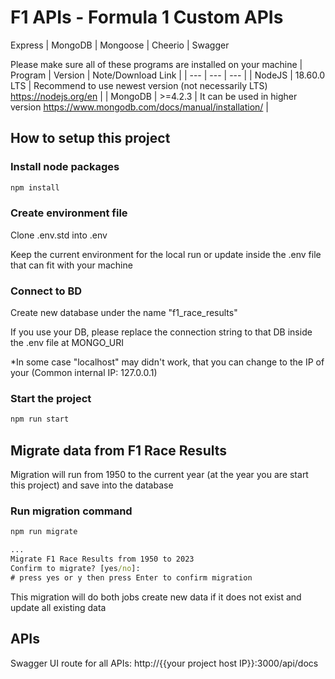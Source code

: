 # F1 APIs - Formula 1 Custom APIs
Express | MongoDB | Mongoose | Cheerio | Swagger

Please make sure all of these programs are installed on your machine
| Program | Version | Note/Download Link |
| --- | --- | --- |
| NodeJS | 18.60.0 LTS | Recommend to use newest version (not necessarily LTS) https://nodejs.org/en |
| MongoDB | >=4.2.3 | It can be used in higher version https://www.mongodb.com/docs/manual/installation/ |

## How to setup this project
### Install node packages
```cmd
npm install
```

### Create environment file
Clone .env.std into .env

Keep the current environment for the local run or update inside the .env file that can fit with your machine

### Connect to BD
Create new database under the name "f1_race_results"

If you use your DB, please replace the connection string to that DB inside the .env file at MONGO_URI

*In some case "localhost" may didn't work, that you can change to the IP of your (Common internal IP: 127.0.0.1)

### Start the project
```cmd
npm run start
```

## Migrate data from F1 Race Results
Migration will run from 1950 to the current year (at the year you are start this project) and save into the database

### Run migration command
```cmd
npm run migrate

...
Migrate F1 Race Results from 1950 to 2023
Confirm to migrate? [yes/no]:
# press yes or y then press Enter to confirm migration

```
This migration will do both jobs create new data if it does not exist and update all existing data

## APIs
Swagger UI route for all APIs: http://{{your project host IP}}:3000/api/docs

